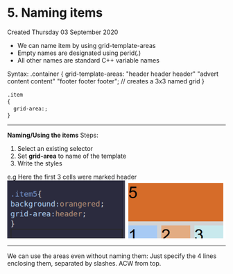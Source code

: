 # 5. Naming items
Created Thursday 03 September 2020


* We can name item by using grid-template-areas
* Empty names are designated using perid(.)
* All other names are standard C++ variable names

Syntax:
	.container
	{
	grid-template-areas:
	  "header header header"
	  "advert content content"
	  "footer footer footer"; // creates a 3x3 named grid
	}

	.item
	{
	  grid-area:;
	}
  
---
**Naming/Using the items**
Steps:

1. Select an existing selector
2. Set **grid-area** to name of the template
3. Write the styles


e.g Here the first 3 cells were marked header
![](/assets/5_Naming_items-image-1.png)

*****

We can use the areas even without naming them: Just specify the 4 lines enclosing them, separated by slashes. ACW from top.

